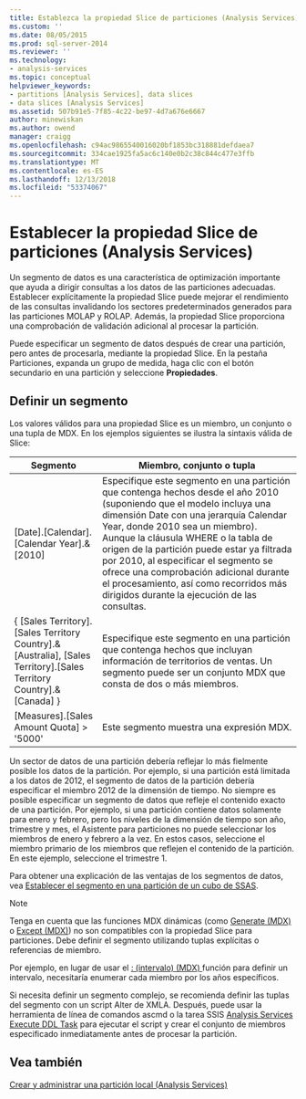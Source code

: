 ```yaml
---
title: Establezca la propiedad Slice de particiones (Analysis Services) | Microsoft Docs
ms.custom: ''
ms.date: 08/05/2015
ms.prod: sql-server-2014
ms.reviewer: ''
ms.technology:
- analysis-services
ms.topic: conceptual
helpviewer_keywords:
- partitions [Analysis Services], data slices
- data slices [Analysis Services]
ms.assetid: 507b91e5-7f85-4c22-be97-4d7a676e6667
author: minewiskan
ms.author: owend
manager: craigg
ms.openlocfilehash: c94ac9865540016020bf1853bc318881defdaea7
ms.sourcegitcommit: 334cae1925fa5ac6c140e0b2c38c844c477e3ffb
ms.translationtype: MT
ms.contentlocale: es-ES
ms.lasthandoff: 12/13/2018
ms.locfileid: "53374067"
---
```

# <a name="set-the-partition-slice-property-analysis-services"></a>Establecer la propiedad Slice de particiones (Analysis Services)
  Un segmento de datos es una característica de optimización importante que ayuda a dirigir consultas a los datos de las particiones adecuadas. Establecer explícitamente la propiedad Slice puede mejorar el rendimiento de las consultas invalidando los sectores predeterminados generados para las particiones MOLAP y ROLAP. Además, la propiedad Slice proporciona una comprobación de validación adicional al procesar la partición.  
  
 Puede especificar un segmento de datos después de crear una partición, pero antes de procesarla, mediante la propiedad Slice. En la pestaña Particiones, expanda un grupo de medida, haga clic con el botón secundario en una partición y seleccione **Propiedades**.  
  
## <a name="defining-a-slice"></a>Definir un segmento  
 Los valores válidos para una propiedad Slice es un miembro, un conjunto o una tupla de MDX. En los ejemplos siguientes se ilustra la sintaxis válida de Slice:  
  
|Segmento|Miembro, conjunto o tupla|  
|-----------|--------------------------|  
|[Date].[Calendar].[Calendar Year].&[2010]|Especifique este segmento en una partición que contenga hechos desde el año 2010 (suponiendo que el modelo incluya una dimensión Date con una jerarquía Calendar Year, donde 2010 sea un miembro). Aunque la cláusula WHERE o la tabla de origen de la partición puede estar ya filtrada por 2010, al especificar el segmento se ofrece una comprobación adicional durante el procesamiento, así como recorridos más dirigidos durante la ejecución de las consultas.|  
|{ [Sales Territory].[Sales Territory Country].&[Australia], [Sales Territory].[Sales Territory Country].&[Canada] }|Especifique este segmento en una partición que contenga hechos que incluyan información de territorios de ventas. Un segmento puede ser un conjunto MDX que consta de dos o más miembros.|  
|[Measures].[Sales Amount Quota] > '5000'|Este segmento muestra una expresión MDX.|  
  
 Un sector de datos de una partición debería reflejar lo más fielmente posible los datos de la partición. Por ejemplo, si una partición está limitada a los datos de 2012, el segmento de datos de la partición debería especificar el miembro 2012 de la dimensión de tiempo. No siempre es posible especificar un segmento de datos que refleje el contenido exacto de una partición. Por ejemplo, si una partición contiene datos solamente para enero y febrero, pero los niveles de la dimensión de tiempo son año, trimestre y mes, el Asistente para particiones no puede seleccionar los miembros de enero y febrero a la vez. En estos casos, seleccione el miembro primario de los miembros que reflejen el contenido de la partición. En este ejemplo, seleccione el trimestre 1.  
  
 Para obtener una explicación de las ventajas de los segmentos de datos, vea [Establecer el segmento en una partición de un cubo de SSAS](https://go.microsoft.com/fwlink/?LinkId=317783).  
  
> [!NOTE]  
>  Tenga en cuenta que las funciones MDX dinámicas (como [Generate &#40;MDX&#41;](/sql/mdx/generate-mdx) o [Except &#40;MDX&#41;](/sql/mdx/except-mdx-function)) no son compatibles con la propiedad Slice para particiones. Debe definir el segmento utilizando tuplas explícitas o referencias de miembro.  
>   
>  Por ejemplo, en lugar de usar el [: &#40;intervalo&#41; &#40;MDX&#41; ](/sql/mdx/range-mdx) función para definir un intervalo, necesitaría enumerar cada miembro por los años específicos.  
>   
>  Si necesita definir un segmento complejo, se recomienda definir las tuplas del segmento con un script Alter de XMLA. Después, puede usar la herramienta de línea de comandos ascmd o la tarea SSIS [Analysis Services Execute DDL Task](../../integration-services/control-flow/analysis-services-execute-ddl-task.md) para ejecutar el script y crear el conjunto de miembros especificado inmediatamente antes de procesar la partición.  
  
## <a name="see-also"></a>Vea también  
 [Crear y administrar una partición local &#40;Analysis Services&#41;](create-and-manage-a-local-partition-analysis-services.md)  
  
  
